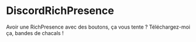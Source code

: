 # DiscordRichPresence
 Avoir une RichPresence avec des boutons, ça vous tente ? Téléchargez-moi ça, bandes de chacals !
